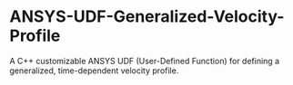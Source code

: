 # ANSYS-UDF-Generalized-Velocity-Profile
A C++ customizable ANSYS UDF (User-Defined Function) for defining a generalized, time-dependent velocity profile.

